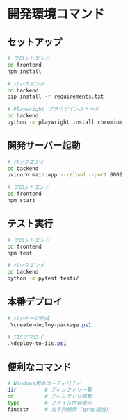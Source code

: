 # 開発環境コマンド

## セットアップ
```bash
# フロントエンド
cd frontend
npm install

# バックエンド
cd backend
pip install -r requirements.txt

# Playwright ブラウザインストール
cd backend
python -m playwright install chromium
```

## 開発サーバー起動
```bash
# バックエンド
cd backend
uvicorn main:app --reload --port 8002

# フロントエンド
cd frontend
npm start
```

## テスト実行
```bash
# フロントエンド
cd frontend
npm test

# バックエンド
cd backend
python -m pytest tests/
```

## 本番デプロイ
```powershell
# パッケージ作成
.\create-deploy-package.ps1

# IISデプロイ
.\deploy-to-iis.ps1
```

## 便利なコマンド
```bash
# Windows用のユーティリティ
dir         # ディレクトリ一覧
cd          # ディレクトリ移動
type        # ファイル内容表示
findstr     # 文字列検索 (grep相当)
```